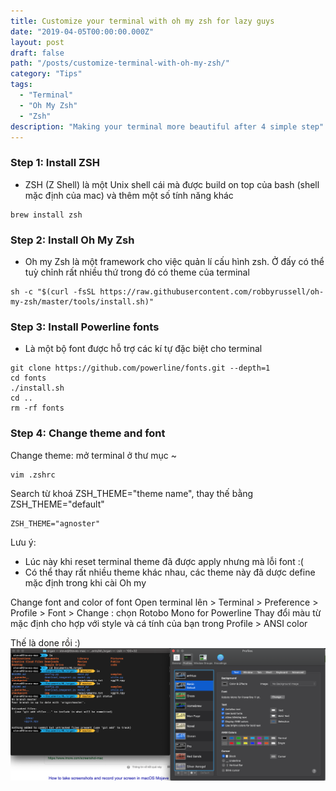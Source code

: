 ```yaml
---
title: Customize your terminal with oh my zsh for lazy guys
date: "2019-04-05T00:00:00.000Z"
layout: post
draft: false
path: "/posts/customize-terminal-with-oh-my-zsh/"
category: "Tips"
tags:
  - "Terminal"
  - "Oh My Zsh"
  - "Zsh"
description: "Making your terminal more beautiful after 4 simple step"
---
```


 ### Step 1: Install ZSH
- ZSH (Z Shell) là một Unix shell cái mà được build on top của bash (shell mặc định của mac)
và thêm một số tính năng khác
```
brew install zsh
``` 

 ### Step 2: Install Oh My Zsh
- Oh my Zsh là một framework cho việc quản lí cấu hình zsh. Ở đấy có thể tuỳ chỉnh rất nhiều 
thứ trong đó có theme của terminal

```
sh -c "$(curl -fsSL https://raw.githubusercontent.com/robbyrussell/oh-my-zsh/master/tools/install.sh)"
```

 ### Step 3: Install Powerline fonts
- Là một bộ font được hỗ trợ các kí tự đặc biệt cho terminal

```
git clone https://github.com/powerline/fonts.git --depth=1
cd fonts
./install.sh
cd ..
rm -rf fonts
```

 ### Step 4: Change theme and font 

Change theme: mở terminal ở thư mục ~ 
```
vim .zshrc
```
Search từ khoá ZSH_THEME="theme name", thay thế bằng ZSH_THEME="default"

```
ZSH_THEME="agnoster"
```
Lưu ý:
   - Lúc này khi reset terminal theme đã được apply nhưng mà lỗi font :( 
   - Có thể thay rất nhiều theme khác nhau, các theme này đã dược define mặc định trong khi 
cài Oh my 

Change font and color of font
Open terminal lên > Terminal > Preference > Profile > Font > Change : chọn Rotobo Mono for Powerline 
Thay đổi màu từ mặc định cho hợp với style và cá tính của bạn trong Profile > ANSI color

Thế là done rồi :)
![](./terminal.png)
